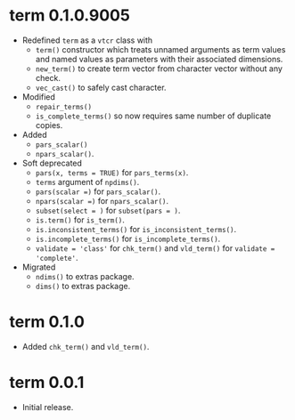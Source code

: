 # term 0.1.0.9005

- Redefined `term` as a `vtcr` class with
  - `term()` constructor which treats unnamed arguments as term values and named values as parameters with their associated dimensions.
  - `new_term()` to create term vector from character vector without any check.
  - `vec_cast()` to safely cast character.
- Modified
    - `repair_terms()` 
    - `is_complete_terms()` so now requires same number of duplicate copies.
- Added 
  - `pars_scalar()`
  - `npars_scalar()`.
- Soft deprecated
    - `pars(x, terms = TRUE)` for `pars_terms(x)`.
    - `terms` argument of `npdims()`.
    - `pars(scalar =)`  for `pars_scalar()`. 
    - `npars(scalar =)` for `npars_scalar()`.
    - `subset(select = )` for `subset(pars = )`.
    - `is.term()` for `is_term()`.
    - `is.inconsistent_terms()` for `is_inconsistent_terms()`.
    - `is.incomplete_terms()` for `is_incomplete_terms()`.
    - `validate = 'class'` for `chk_term()` and `vld_term()` for `validate = 'complete'`.
- Migrated
    - `ndims()` to extras package.
    - `dims()` to extras package.  

# term 0.1.0

- Added `chk_term()` and `vld_term()`.

# term 0.0.1

- Initial release.
